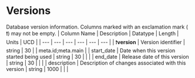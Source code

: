 # Versions
Database version information.
 Columns marked with an exclamation mark ( :exclamation:) may not be empty.
| Column Name | Description | Datatype | Length | Units  | UCD |
| --- | --- | --- | --- | --- | --- |
| :exclamation:**version** | Version identifier | string | 30 |  | meta.id;meta.main  |
| start_date | Date when this version started being used | string | 30 |  |   |
| end_date | Release date of this version | string | 30 |  |   |
| description | Description of changes associated with this version | string | 1000 |  |   |


